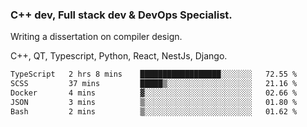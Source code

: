 <h3>C++ dev, Full stack dev & DevOps Specialist.</h3>
<p>Writing a dissertation on compiler design. <p>
<p>C++, QT, Typescript, Python, React, NestJs, Django.</p>

<!--START_SECTION:waka-->

```txt
TypeScript   2 hrs 8 mins    ██████████████████░░░░░░░   72.55 %
SCSS         37 mins         █████▒░░░░░░░░░░░░░░░░░░░   21.16 %
Docker       4 mins          ▓░░░░░░░░░░░░░░░░░░░░░░░░   02.66 %
JSON         3 mins          ▒░░░░░░░░░░░░░░░░░░░░░░░░   01.80 %
Bash         2 mins          ▒░░░░░░░░░░░░░░░░░░░░░░░░   01.62 %
```

<!--END_SECTION:waka-->
